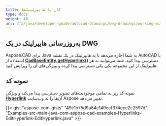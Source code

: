```yaml
---
title: کار با هایپرلینک‌ها
type: docs
weight: 40
url: /fa/java/developer-guide/autocad-drawings/dwg-drawings/working-with-hyperlinks/
---
```


## **به‌روزرسانی هایپرلینک در یک DWG**

Aspose.CAD برای Java به شما اجازه می‌دهد تا به هایپرلینک در یک نقشه AutoCAD با استفاده از [**CadBaseEntity.getHyperlink()**](https://reference.aspose.com/cad/java/com.aspose.cad.fileformats.cad.cadobjects/CadBaseEntity#getHyperlink--) دسترسی پیدا کنید. شما می‌توانید به هر هایپرلینک از این مجموعه یکی یکی دسترسی پیدا کرده و ویژگی‌های آن را ویرایش کنید.

## نمونه کد

نمونه کد زیر به تمامی موجودیت‌های تصویر دسترسی پیدا می‌کند و ویژگی [**Hyperlink**](https://reference.aspose.com/cad/java/com.aspose.cad.fileformats.cad.cadobjects/CadBaseEntity#setHyperlink-java.lang.String-) آن‌ها را به وب‌سایت Aspose تغییر می‌دهد.

{{< gist "aspose-com-gists" "49c1b75d9a84e149ecf374ece2c2597d" "Examples-src-main-java-com-aspose-cad-examples-Hyperlinks-EditHyperlink-EditHyperlink.java" >}}
